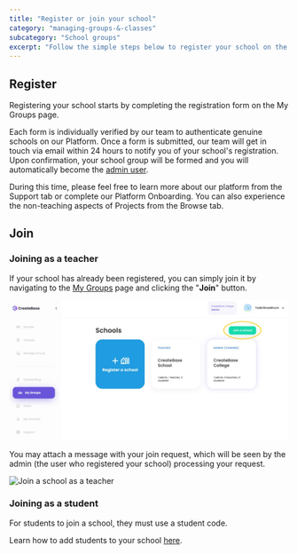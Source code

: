 ```yaml
---
title: "Register or join your school"
category: "managing-groups-&-classes"
subcategory: "School groups"
excerpt: "Follow the simple steps below to register your school on the CreateBase app, or join an existing school group."
---
```


## Register

Registering your school starts by completing the registration form on the My Groups page.

Each form is individually verified by our team to authenticate genuine schools on our Platform. Once a form is submitted, our team will get in touch via email within 24 hours to notify you of your school's registration. Upon confirmation, your school group will be formed and you will automatically become the [admin user](https://help.createbase.co.nz/managing-groups-&-classes/school-group-roles).

During this time, please feel free to learn more about our platform from the Support tab or complete our Platform Onboarding. You can also experience the non-teaching aspects of Projects from the Browse tab.

## Join

### Joining as a teacher

If your school has already been registered, you can simply join it by navigating to the [My Groups](https://app.createbase.co.nz/my-groups) page and clicking the "**Join**" button.

![Join a school button on the My Groups tab](https://raw.githubusercontent.com/CreateBaseNZ/public/dev/support/join-school.jpg)

You may attach a message with your join request, which will be seen by the admin (the user who registered your school) processing your request.

![Join a school as a teacher](https://raw.githubusercontent.com/CreateBaseNZ/public/dev/support/join-school-teacher.gif)

### Joining as a student

For students to join a school, they must use a student code.

Learn how to add students to your school [here](https://help.createbase.co.nz/managing-groups-&-classes/add-students).

